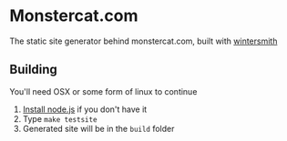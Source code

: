 # Monstercat.com

The static site generator behind monstercat.com, built with [wintersmith](http://wintersmith.io/)

## Building

You'll need OSX or some form of linux to continue

1. [Install node.js](http://howtonode.org/how-to-install-nodejs) if you don't have it
2. Type `make testsite`
3. Generated site will be in the `build` folder


